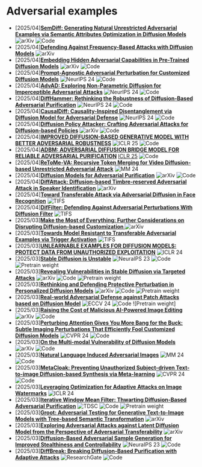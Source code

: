 # Adversarial examples
- [2025/04]**[SemDiff: Generating Natural Unrestricted Adversarial Examples via Semantic Attributes Optimization in Diffusion Models](https://arxiv.org/abs/2504.11923)** ![arXiv](https://img.shields.io/badge/arXiv-blue) ![Code](https://img.shields.io/badge/Code-violet)
- [2025/04]**[Defending Against Frequency-Based Attacks with Diffusion Models](https://arxiv.org/abs/2504.11034)** ![arXiv](https://img.shields.io/badge/arXiv-blue)
- [2025/04]**[Embedding Hidden Adversarial Capabilities in Pre-Trained Diffusion Models](https://arxiv.org/abs/2504.08782)** ![arXiv](https://img.shields.io/badge/arXiv-blue) ![Code](https://img.shields.io/badge/Code-violet)
- [2025/04]**[Prompt-Agnostic Adversarial Perturbation for Customized Diffusion Models](https://proceedings.neurips.cc/paper_files/paper/2024/hash/f6b35e248a21c71ff1cd47b8919fca83-Abstract-Conference.html)** ![NeurlPS 24](https://img.shields.io/badge/NeuraIPS%2024-blue) ![Code](https://img.shields.io/badge/Code-violet)
- [2025/04]**[AdvAD: Exploring Non-Parametric Diffusion for Imperceptible Adversarial Attacks](https://proceedings.neurips.cc/paper_files/paper/2024/hash/5de11e930c1bbfda5d4fc9d2b0924032-Abstract-Conference.html)** ![NeurlPS 24](https://img.shields.io/badge/NeuraIPS%2024-blue) ![Code](https://img.shields.io/badge/Code-violet)
- [2025/04]**[DiffHammer: Rethinking the Robustness of Diffusion-Based Adversarial Purification](https://openreview.net/forum?id=ZJ2ONmSgCS)** ![NeurlPS 24](https://img.shields.io/badge/NeuraIPS%2024-blue) ![Code](https://img.shields.io/badge/Code-violet)
- [2025/04]**[CausalDiff: Causality-Inspired Disentanglement via Diffusion Model for Adversarial Defense](https://arxiv.org/abs/2410.23091)** ![NeurlPS 24](https://img.shields.io/badge/NeuraIPS%2024-blue) ![Code](https://img.shields.io/badge/Code-violet)
- [2025/04]**[Diffusion Policy Attacker: Crafting Adversarial Attacks for Diffusion-based Policies](https://arxiv.org/abs/2405.19424)**  ![arXiv](https://img.shields.io/badge/arXiv-blue) ![Code](https://img.shields.io/badge/Code-violet)
- [2025/04]**[IMPROVED DIFFUSION-BASED GENERATIVE MODEL WITH BETTER ADVERSARIAL ROBUSTNESS](https://arxiv.org/abs/2502.17099)** ![ICLR 25](https://img.shields.io/badge/ICLR%2025-blue) ![Code](https://img.shields.io/badge/Code-violet)
- [2025/04]**[ADBM: ADVERSARIAL DIFFUSION BRIDGE MODEL FOR RELIABLE ADVERSARIAL PURIFICATION](https://arxiv.org/abs/2408.00315)** [ICLR 25](https://img.shields.io/badge/ICLR%2025-blue) ![Code](https://img.shields.io/badge/Code-violet)
- [2025/04]**[ReToMe-VA: Recursive Token Merging for Video Diffusion-based Unrestricted Adversarial Attack](https://dl.acm.org/doi/abs/10.1145/3664647.3680959)** ![MM 24](https://img.shields.io/badge/MM%2024-blue)
- [2025/04]**[Diffusion Models for Adversarial Purification](https://arxiv.org/abs/2205.07460)**  ![arXiv](https://img.shields.io/badge/arXiv-blue) ![Code](https://img.shields.io/badge/Code-violet)
- [2025/04]**[DiffAttack: Diffusion-based Timbre-reserved Adversarial Attack in Speaker Identification](https://arxiv.org/abs/2501.05127)** ![arXiv](https://img.shields.io/badge/arXiv-blue)
- [2025/04]**[Toward Transferable Attack via Adversarial Diffusion in Face Recognition](https://ieeexplore.ieee.org/abstract/document/10531291)** ![TIFS](https://img.shields.io/badge/TIFS-blue)
- [2025/04]**[DifFilter: Defending Against Adversarial Perturbations With Diffusion Filter](https://ieeexplore.ieee.org/abstract/document/10584510)** ![TIFS](https://img.shields.io/badge/TIFS-blue)
- [2025/03]**[Make the Most of Everything: Further Considerations on Disrupting Diffusion-based Customization
](https://arxiv.org/abs/2503.13945)** ![arXiv](https://img.shields.io/badge/arXiv-blue)
- [2025/03]**[Towards Model Resistant to Transferable Adversarial Examples via Trigger Activation](https://ieeexplore.ieee.org/abstract/document/10934010)** ![TIFS](https://img.shields.io/badge/TIFS-blue)
- [2025/03]**[UNLEARNABLE EXAMPLES FOR DIFFUSION MODELS: PROTECT DATA FROM UNAUTHORIZED EXPLOITATION](https://arxiv.org/abs/2306.01902)** ![ICLR 24](https://img.shields.io/badge/ICLR%2024-blue)
- [2025/03]**[Stable Diffusion is Unstable](https://proceedings.neurips.cc/paper_files/paper/2023/hash/b733cdd80ed2ae7e3156d8c33108c5d5-Abstract-Conference.html)** ![NeuraIPS 23](https://img.shields.io/badge/NeuraIPS%2023-blue) ![Code](https://img.shields.io/badge/Code-violet) ![Pretrain weight](https://img.shields.io/badge/Pretrain%20weight-important)
- [2025/03]**[Revealing Vulnerabilities in Stable Diffusion via Targeted Attacks](https://arxiv.org/abs/2401.08725)** ![arXiv](https://img.shields.io/badge/arXiv-blue) ![Code](https://img.shields.io/badge/Code-violet) ![Pretrain weight](https://img.shields.io/badge/Pretrain%20weight-important)
- [2025/03]**[Rethinking and Defending Protective Perturbation in Personalized Diffusion Models](https://arxiv.org/abs/2406.18944)** ![arXiv](https://img.shields.io/badge/arXiv-blue) ![Code](https://img.shields.io/badge/Code-violet) ![Pretrain weight](https://img.shields.io/badge/Pretrain%20weight-important)
- [2025/03]**[Real-world Adversarial Defense against Patch Attacks based on Diffusion Model](https://arxiv.org/abs/2409.09406)** ![ECCV 24](https://img.shields.io/badge/ECCV%2024-blue) ![Code](https://img.shields.io/badge/Code-violet) ![Pretrain weight]
- [2025/03]**[Raising the Cost of Malicious AI-Powered Image Editing](https://arxiv.org/abs/2302.06588)** ![arXiv](https://img.shields.io/badge/arXiv-blue) ![Code](https://img.shields.io/badge/Code-violet)
- [2025/03]**[Perturbing Attention Gives You More Bang for the Buck: Subtle Imaging Perturbations That Efficiently Fool Customized Diffusion Models](https://openaccess.thecvf.com/content/CVPR2024/html/Xu_Perturbing_Attention_Gives_You_More_Bang_for_the_Buck_Subtle_CVPR_2024_paper.html)** ![CVPR 24](https://img.shields.io/badge/CVPR%2024-blue) ![Code](https://img.shields.io/badge/Code-violet)
- [2025/03]**[On the Multi-modal Vulnerability of Diffusion Models](https://arxiv.org/abs/2402.01369)** ![arXiv](https://img.shields.io/badge/arXiv-blue) ![Code](https://img.shields.io/badge/Code-violet)
- [2025/03]**[Natural Language Induced Adversarial Images](https://dl.acm.org/doi/abs/10.1145/3664647.3680902)** ![MM 24](https://img.shields.io/badge/MM%2024-blue) ![Code](https://img.shields.io/badge/Code-violet)
- [2025/03]**[MetaCloak: Preventing Unauthorized Subject-driven Text-to-image Diffusion-based Synthesis via Meta-learning](https://openaccess.thecvf.com/content/CVPR2024/html/Liu_MetaCloak_Preventing_Unauthorized_Subject-driven_Text-to-image_Diffusion-based_Synthesis_via_Meta-learning_CVPR_2024_paper.html)** ![CVPR 24](https://img.shields.io/badge/CVPR%2024-blue) ![Code](https://img.shields.io/badge/Code-violet)
- [2025/03]**[Leveraging Optimization for Adaptive Attacks on Image Watermarks](https://arxiv.org/abs/2309.16952)** ![ICLR 24](https://img.shields.io/badge/ICLR%2024-blue)
- [2025/03]**[Iterative Window Mean Filter: Thwarting Diffusion-Based Adversarial Purification](https://ieeexplore.ieee.org/abstract/document/10704070)** ![TDSC](https://img.shields.io/badge/TDSC-blue) ![Code](https://img.shields.io/badge/Code-violet) ![Pretrain weight](https://img.shields.io/badge/Pretrain%20weight-important)
- [2025/03]**[Groot: Adversarial Testing for Generative Text-to-Image Models with Tree-based Semantic Transformation](https://arxiv.org/abs/2402.12100)**  ![arXiv](https://img.shields.io/badge/arXiv-blue)
- [2025/03]**[Exploring Adversarial Attacks against Latent Diffusion Model from the Perspective of Adversarial Transferability](https://arxiv.org/abs/2401.07087)** ![arXiv](https://img.shields.io/badge/arXiv-blue)
- [2025/03]**[Diffusion-Based Adversarial Sample Generation for Improved Stealthiness and Controllability](https://proceedings.neurips.cc/paper_files/paper/2023/hash/088463cd3126aef2002ffc69da42ec59-Abstract-Conference.html)** ![NeuraIPS 23](https://img.shields.io/badge/NeuraIPS%2023-blue) ![Code](https://img.shields.io/badge/Code-violet)
- [2025/03]**[DiffBreak: Breaking Diffusion-Based Purification with Adaptive Attacks](https://www.researchgate.net/profile/Andre-Kassis/publication/388707294_DiffBreak_Breaking_Diffusion-Based_Purification_with_Adaptive_Attacks/links/67a3311b207c0c20fa78c740/DiffBreak-Breaking-Diffusion-Based-Purification-with-Adaptive-Attacks.pdf)** ![ResearchGate](https://img.shields.io/badge/ResearchGate-blue) ![Code](https://img.shields.io/badge/Code-violet)
